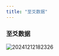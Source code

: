 ```yaml
---
title: "至爻数据"
---
```


### 至爻数据

![20241212182326](https://img.isxcode.com/picgo/20241212182326.png)